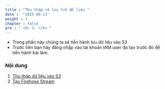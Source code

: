 ```yaml
---
title : "Thu thập và lưu trữ dữ liệu "
date :  "2025-06-11"
weight : 3
chapter : false
pre : " <b> 3. </b> "
---
```


- Trong phần này chúng ta sẽ tiến hành lưu dữ liệu vào S3
- Trước tiên bạn hãy đăng nhập vào tài khoản IAM user đa tạo trước đó để tiến hành bài làm.

### Nội dung 

1. [Thu thập dữ liệu vào S3](3.1-s3data/)
2. [Tạo Firehose Stream]()